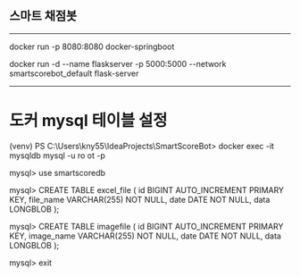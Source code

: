 ## 스마트 채점봇

---

docker run -p 8080:8080 docker-springboot

docker run -d --name flaskserver -p 5000:5000 --network smartscorebot_default flask-server


---
# 도커 mysql 테이블 설정

(venv) PS C:\Users\kny55\IdeaProjects\SmartScoreBot> docker exec -it mysqldb mysql -u ro
ot -p

mysql> use smartscoredb

mysql> CREATE TABLE excel_file (
id BIGINT AUTO_INCREMENT PRIMARY KEY,
file_name VARCHAR(255) NOT NULL,
date DATE NOT NULL,
data LONGBLOB
);

mysql> CREATE TABLE imagefile ( 
id BIGINT AUTO_INCREMENT PRIMARY KEY,
image_name VARCHAR(255) NOT NULL,
date DATE NOT NULL, 
data LONGBLOB
);

mysql> exit
